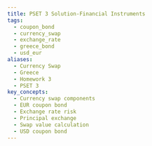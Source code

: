 ```yaml
---
title: PSET 3 Solution-Financial Instruments
tags:
  - coupon_bond
  - currency_swap
  - exchange_rate
  - greece_bond
  - usd_eur
aliases:
  - Currency Swap
  - Greece
  - Homework 3
  - PSET 3
key_concepts:
  - Currency swap components
  - EUR coupon bond
  - Exchange rate risk
  - Principal exchange
  - Swap value calculation
  - USD coupon bond
---
```

